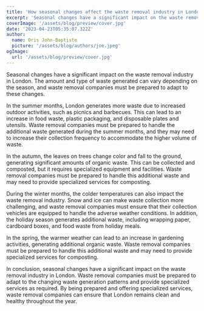 ```yaml
---
title: 'How seasonal changes affect the waste removal industry in London'
excerpt: 'Seasonal changes have a significant impact on the waste removal industry in London. The amount and type of waste generated can vary depending on the season, and waste removal companies must be prepared to adapt to these changes.'
coverImage: '/assets/blog/preview/cover.jpg'
date: '2023-04-23T05:35:07.322Z'
author:
  name: Oris John-Baptiste
  picture: '/assets/blog/authors/joe.jpeg'
ogImage:
  url: '/assets/blog/preview/cover.jpg'
---
```



Seasonal changes have a significant impact on the waste removal industry in London. The amount and type of waste generated can vary depending on the season, and waste removal companies must be prepared to adapt to these changes.

In the summer months, London generates more waste due to increased outdoor activities, such as picnics and barbecues. This can lead to an increase in food waste, plastic packaging, and disposable plates and utensils. Waste removal companies must be prepared to handle the additional waste generated during the summer months, and they may need to increase their collection frequency to accommodate the higher volume of waste.

In the autumn, the leaves on trees change color and fall to the ground, generating significant amounts of organic waste. This can be collected and composted, but it requires specialized equipment and facilities. Waste removal companies must be prepared to handle this additional waste and may need to provide specialized services for composting.

During the winter months, the colder temperatures can also impact the waste removal industry. Snow and ice can make waste collection more challenging, and waste removal companies must ensure that their collection vehicles are equipped to handle the adverse weather conditions. In addition, the holiday season generates additional waste, including wrapping paper, cardboard boxes, and food waste from holiday meals.

In the spring, the warmer weather can lead to an increase in gardening activities, generating additional organic waste. Waste removal companies must be prepared to handle this additional waste and may need to provide specialized services for composting.

In conclusion, seasonal changes have a significant impact on the waste removal industry in London. Waste removal companies must be prepared to adapt to the changing waste generation patterns and provide specialized services as required. By being prepared and offering specialized services, waste removal companies can ensure that London remains clean and healthy throughout the year.